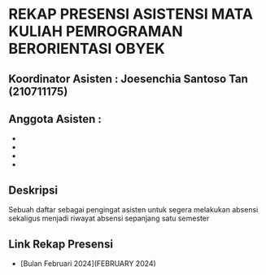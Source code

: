 # REKAP PRESENSI ASISTENSI MATA KULIAH PEMROGRAMAN BERORIENTASI OBYEK

## Koordinator Asisten : Joesenchia Santoso Tan (210711175)

## Anggota Asisten :
- 
- 
- 
- 


## Deskripsi
<p>Sebuah daftar sebagai pengingat asisten untuk segera melakukan absensi sekaligus menjadi riwayat absensi sepanjang satu semester</p>

## Link Rekap Presensi
- [Bulan Februari 2024](FEBRUARY 2024)